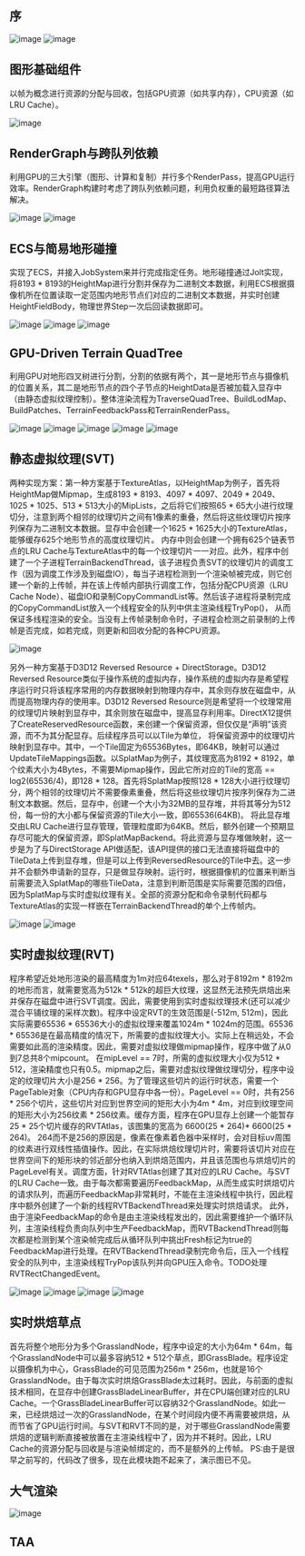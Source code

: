 ## 序

![image](./Resources/Pictures/0-0.png)
![image](./Resources/Pictures/0-1.png)

## 图形基础组件
以帧为概念进行资源的分配与回收，包括GPU资源（如共享内存），CPU资源（如LRU Cache）。

![image](./Resources/Pictures/1-0.png)

## RenderGraph与跨队列依赖
利用GPU的三大引擎（图形、计算和复制）并行多个RenderPass，提高GPU运行效率。RenderGraph构建时考虑了跨队列依赖问题，利用负权重的最短路径算法解决。

![image](./Resources/Pictures/2-0.png)
![image](./Resources/Pictures/2-1.png)

## ECS与简易地形碰撞
实现了ECS，并接入JobSystem来并行完成指定任务。地形碰撞通过Jolt实现，将8193 * 8193的HeightMap进行分割并保存为二进制文本数据，利用ECS根据摄像机所在位置读取一定范围内地形节点们对应的二进制文本数据，并实时创建HeightFieldBody，物理世界Step一次后回读数据即可。

![image](./Resources/Pictures/3-1.png)
![image](./Resources/Pictures/3-2.png)
![image](./Resources/Pictures/3-3.png)

## GPU-Driven Terrain QuadTree
利用GPU对地形四叉树进行分割，分割的依据有两个，其一是地形节点与摄像机的位置关系，其二是地形节点的四个子节点的HeightData是否被加载入显存中（由静态虚拟纹理控制）。整体渲染流程为TraverseQuadTree、BuildLodMap、BuildPatches、TerrainFeedbackPass和TerrainRenderPass。

![image](./Resources/Pictures/4-1.png)
![image](./Resources/Pictures/4-2.png)
![image](./Resources/Pictures/4-3.png)
![image](./Resources/Pictures/4-4.png)
![image](./Resources/Pictures/4-5.png)

## 静态虚拟纹理(SVT)
两种实现方案：第一种方案基于TextureAtlas，以HeightMap为例子，首先将HeightMap做Mipmap，生成8193 * 8193、4097 * 4097、2049 * 2049、1025 * 1025、513 * 513大小的MipLists，之后将它们按照65 * 65大小进行纹理切分，注意到两个相邻的纹理切片之间有1像素的重叠，然后将这些纹理切片按序列保存为二进制文本数据。显存中会创建一个1625 * 1625大小的TextureAtlas，能够缓存625个地形节点的高度纹理切片。
内存中则会创建一个拥有625个链表节点的LRU Cache与TextureAtlas中的每一个纹理切片一一对应。此外，程序中创建了一个子进程TerrainBackendThread，该子进程负责SVT的纹理切片的调度工作（因为调度工作涉及到磁盘IO），每当子进程检测到一个渲染帧被完成，则它创建一个新的上传帧，并在该上传帧内部执行调度工作，包括分配CPU资源（LRU Cache Node）、磁盘IO和录制CopyCommandList等。然后该子进程将录制完成的CopyCommandList放入一个线程安全的队列中供主渲染线程TryPop()，
从而保证多线程渲染的安全。当没有上传帧录制命令时，子进程会检测之前录制的上传帧是否完成，如若完成，则更新和回收分配的各种CPU资源。

![image](./Resources/Pictures/5-1.png)

另外一种方案基于D3D12 Reversed Resource + DirectStorage。D3D12 Reversed Resource类似于操作系统的虚拟内存，操作系统的虚拟内存是希望程序运行时只将该程序常用的内存数据映射到物理内存中，其余则存放在磁盘中，从而提高物理内存的使用率。D3D12 Reversed Resource则是希望将一个纹理常用的纹理切片映射到显存中，其余则放在磁盘中，提高显存利用率。DirectX12提供了CreateReservedResource函数，来创建一个保留资源，但仅仅是“声明”该资源，而不为其分配显存。后续程序员可以以Tile为单位，
将保留资源中的纹理切片映射到显存中。其中，一个Tile固定为65536Bytes，即64KB，映射可以通过UpdateTileMappings函数。以SplatMap为例子，其纹理宽高为8192 * 8192，单个纹素大小为4Bytes，不需要Mipmap操作，因此它所对应的Tile的宽高 == log2(65536/4)，即128 * 128。首先将SplatMap按照128 * 128大小进行纹理切分，两个相邻的纹理切片不需要像素重叠，然后将这些纹理切片按序列保存为二进制文本数据。然后，显存中，创建一个大小为32MB的显存堆，并将其等分为512份，每一份的大小都与保留资源的Tile大小一致，即65536(64KB)。
将此显存堆交由LRU Cache进行显存管理，管理粒度即为64KB。然后，额外创建一个预期显存尽可能大的保留资源，即SplatMapBackend。将此资源与显存堆做映射，这一步是为了与DirectStorage API做适配，该API提供的接口无法直接将磁盘中的TileData上传到显存堆，但是可以上传到ReversedResource的Tile中去。这一步并不会额外申请新的显存，只是做显存映射。运行时，根据摄像机的位置来判断当前需要流入SplatMap的哪些TileData，注意到判断范围是实际需要范围的四倍，因为SplatMap与实时虚拟纹理有关。全部的资源分配和命令录制代码都与TextureAtlas的实现一样嵌在TerrainBackendThread的单个上传帧内。

![image](./Resources/Pictures/5-3.png)
![image](./Resources/Pictures/5-2.png)

## 实时虚拟纹理(RVT)
程序希望近处地形渲染的最高精度为1m对应64texels，那么对于8192m * 8192m的地形而言，就需要宽高为512k * 512k的超巨大纹理，这显然无法预先烘焙出来并保存在磁盘中进行SVT调度。因此，需要使用到实时虚拟纹理技术(还可以减少混合平铺纹理的采样次数)。程序中设定RVT的生效范围是(-512m, 512m)，因此实际需要65536 * 65536大小的虚拟纹理来覆盖1024m * 1024m的范围。65536 * 65536是在最高精度的情况下，所需要的虚拟纹理大小。实际上在稍远处，不会需要如此高的渲染精度。因此，需要对虚拟纹理做mipmap操作，程序中做了从0到7总共8个mipcount。
在mipLevel == 7时，所需的虚拟纹理大小仅为512 * 512，渲染精度也只有0.5。mipmap之后，需要对虚拟纹理做纹理切分，程序中设定的纹理切片大小是256 * 256。为了管理这些切片的运行时状态，需要一个PageTable对象（CPU内存和GPU显存中各一份）。PageLevel == 0时，共有256 * 256个切片，这些切片对应到世界空间的矩形大小为4m * 4m，对应到纹理空间的矩形大小为256纹素 * 256纹素。缓存方面，程序在GPU显存上创建一个能暂存25 * 25个切片缓存的RVTAtlas，该图集的宽高为 6600(25 * 264)* 6600(25 * 264)。
264而不是256的原因是，像素在像素着色器中采样时，会对目标uv周围的纹素进行双线性插值操作。因此，在实际烘焙纹理切片时，需要将该切片对应在世界空间下的矩形块的邻近部分也纳入到烘焙范围内，并且该范围也与烘焙切片的PageLevel有关。调度方面，针对RVTAtlas创建了其对应的LRU Cache。与SVT的LRU Cache一致。由于每次都需要遍历FeedbackMap，从而生成实时烘焙切片的请求队列，而遍历FeedbackMap非常耗时，不能在主渲染线程中执行，因此程序中额外创建了一个新的线程RVTBackendThread来处理实时烘焙请求。
此外，由于渲染FeedbackMap的命令是由主渲染线程发出的，因此需要维护一个循环队列，主渲染线程负责向队列中生产FeedbackMap，而RVTBackendThread则每次都是检测到某个渲染帧完成后从循环队列中挑出Fresh标记为true的FeedbackMap进行处理。在RVTBackendThread录制完命令后，压入一个线程安全的队列中，主渲染线程TryPop该队列并向GPU压入命令。TODO处理RVTRectChangedEvent。

![image](./Resources/Pictures/6-1.png)
![image](./Resources/Pictures/6-2.png)
![image](./Resources/Pictures/6-3.png)
![image](./Resources/Pictures/6-4.png)

## 实时烘焙草点
首先将整个地形分为多个GrasslandNode，程序中设定的大小为64m * 64m，每个GrasslandNode中可以最多容纳512 * 512个草点，即GrassBlade。程序设定以摄像机为中心，GrassBlade的可见范围为256m * 256m，也就是16个GrasslandNode。由于每次实时烘焙GrassBlade太过耗时。因此，与前面的虚拟技术相同，在显存中创建GrassBladeLinearBuffer，并在CPU端创建对应的LRU Cache。一个GrassBladeLinearBuffer可以容纳32个GrasslandNode。如此一来，已经烘焙过一次的GrasslandNode，在某个时间段内便不再需要被烘焙，从而节省了GPU运行时间。与SVT和RVT不同的是，对于哪些GrasslandNode需要烘焙的逻辑判断直接被放置在主渲染线程中了，因为并不耗时。因此，LRU Cache的资源分配与回收是与渲染帧绑定的，而不是额外的上传帧。
PS:由于是很早之前写的，代码改了很多，现在此模块跑不起来了，演示图已不见。

## 大气渲染
![image](./Resources/Pictures/8-3.png)

## TAA



